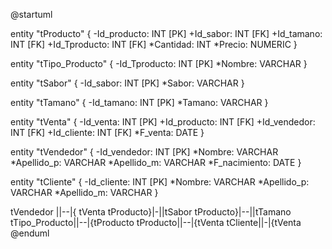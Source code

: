 @startuml

entity "tProducto" {
  -Id_producto: INT [PK]
  +Id_sabor: INT [FK]
  +Id_tamano: INT [FK]
  +Id_Tproducto: INT [FK]
  *Cantidad: INT
  *Precio: NUMERIC
}

entity "tTipo_Producto" {
  -Id_Tproducto: INT [PK]
  *Nombre: VARCHAR 
}

entity "tSabor" {
  -Id_sabor: INT [PK]
  *Sabor: VARCHAR
}


entity "tTamano" {
  -Id_tamano: INT [PK]
  *Tamano: VARCHAR
}

entity "tVenta" {
  -Id_venta: INT [PK]
  +Id_producto: INT [FK]
  +Id_vendedor: INT [FK]
  +Id_cliente: INT [FK]
  *F_venta: DATE
}


entity "tVendedor" {
  -Id_vendedor: INT [PK]
  *Nombre: VARCHAR
  *Apellido_p: VARCHAR
  *Apellido_m: VARCHAR
  *F_nacimiento: DATE
}

entity "tCliente" {
  -Id_cliente: INT [PK]
  *Nombre: VARCHAR
  *Apellido_p: VARCHAR
  *Apellido_m: VARCHAR
}

tVendedor ||--|{ tVenta 
tProducto}|-||tSabor
tProducto}|--||tTamano
tTipo_Producto||--|{tProducto
tProducto||--|{tVenta
tCliente||-|{tVenta
@enduml
